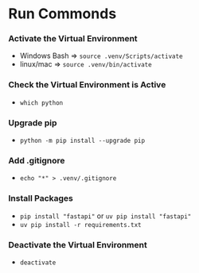 # Run Commonds

### Activate the Virtual Environment
- Windows Bash => `source .venv/Scripts/activate`
- linux/mac => `source .venv/bin/activate`

### Check the Virtual Environment is Active
- `which python`

### Upgrade pip
- `python -m pip install --upgrade pip`

### Add .gitignore
- `echo "*" > .venv/.gitignore`

### Install Packages
- `pip install "fastapi"` or `uv pip install "fastapi"`
- `uv pip install -r requirements.txt`

### Deactivate the Virtual Environment
- `deactivate`